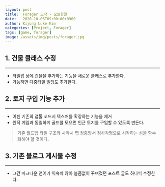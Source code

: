 ```yaml
---
layout: post
title:  Forager 모작 - 오늘할일
date:   2020-10-06T09:00:00+0900
author: Kijung Luke Kim
categories: [Project, Forager]
tags: [game, forager]
image: /assets/img/posts/forager.jpg
---
```


## 1. 건물 클래스 수정
---

- 타일맵 상에 건물을 추가하는 기능을 새로운 클래스로 추가한다.
- 가능하면 다중타일 빌딩도 추가한다.

## 2. 토지 구입 기능 추가
---

- 이젠 기존의 맵툴 코드서 텍스쳐를 확장하는 기능을 제거
-  원작 게임과 동일하게 골드를 모으면 인근 토지를 구입할 수 있도록 만든다. 
 
> 기존 월드맵 타일 구조와 시작시 맵 정중앙서 정사각형으로 시작하는 섬을 함수화해야 할 것이다.

## 3. 기존 블로그 게시물 수정
---

- 그간 마크다운 언어가 익숙치 않아 볼품없이 꾸며졌던 포스트 글도 하나씩 수정한다.